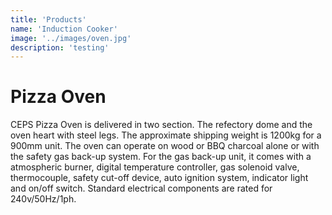 ```yaml
---
title: 'Products'
name: 'Induction Cooker'
image: '../images/oven.jpg'
description: 'testing'
---
```


<div class="pages">
  <div class="container">
  <h1>Pizza Oven</h1>
    <p>
    CEPS Pizza Oven is delivered in two section. The refectory dome and the oven heart with steel legs. The approximate shipping weight is 1200kg for a 900mm unit. The oven can operate on wood or BBQ charcoal alone or with the safety gas back-up system. For the gas back-up unit, it comes with a atmospheric burner, digital temperature controller, gas solenoid valve, thermocouple, safety cut-off device, auto ignition system, indicator light and on/off switch. Standard electrical components are rated for 240v/50Hz/1ph.
    </p>
</div>
</div>